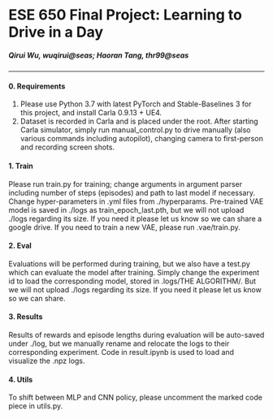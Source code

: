 # ESE 650 Final Project: Learning to Drive in a Day
##### Qirui Wu, wuqirui@seas; Haoran Tang, thr99@seas
---
#### 0. Requirements
1) Please use Python 3.7 with latest PyTorch and Stable-Baselines 3 for this project, and install Carla 0.9.13 + UE4.
2) Dataset is recorded in Carla and is placed under the root. After starting Carla simulator, simply run manual_control.py to drive manually (also various commands including autopilot), changing camera to first-person and recording screen shots.
#### 1. Train
Please run train.py for training; change arguments in argument parser including number of steps (episodes) and path to last model if necessary. Change hyper-parameters in .yml files from ./hyperparams. Pre-trained VAE model is saved in ./logs as train_epoch_last.pth, but we will not upload ./logs regarding its size. If you need it please let us know so we can share a google drive. If you need to train a new VAE, please run .vae/train.py.
#### 2. Eval
Evaluations will be performed during training, but we also have a test.py which can evaluate the model after training. Simply change the experiment id to load the corresponding model, stored in .logs/THE ALGORITHM/. But we will not upload ./logs regarding its size. If you need it please let us know so we can share.
#### 3. Results
Results of rewards and episode lengths during evaluation will be auto-saved under ./log, but we manually rename and relocate the logs to their corresponding experiment. Code in result.ipynb is used to load and visualize the .npz logs.
#### 4. Utils
To shift between MLP and CNN policy, please uncomment the marked code piece in utils.py.
